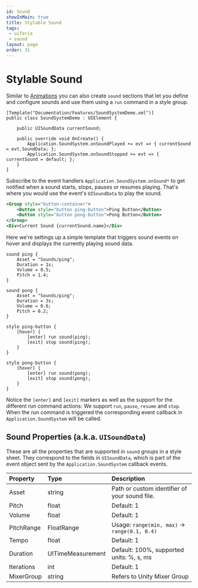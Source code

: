 ```yaml
---
id: Sound
showInMain: true
title: Stylable Sound
tags:
 - uiforia 
 - sound
layout: page
order: 31
---
```


# Stylable Sound
Similar to [Animations](/docs/animations) you can also create `sound` sections that let you define
and configure sounds and use them using a `run` command in a style group.

```
[Template("Documentation/Features/SoundSystemDemo.xml")]
public class SoundSystemDemo : UIElement {

    public UISoundData currentSound;
    
    public override void OnCreate() {
        Application.SoundSystem.onSoundPlayed += evt => { currentSound = evt.SoundData; };
        Application.SoundSystem.onSoundStopped += evt => { currentSound = default; };
    }
}
```
Subscribe to the event handlers `Application.SoundSystem.onSound*` to get notified when a sound
starts, stops, pauses or resumes playing. That's where you would use the event's `UISoundData`
to play the sound.

```xml
<Group style="button-container">
    <Button style="button ping-button">Ping Button</Button>
    <Button style="button pong-button">Pong Button</Button>
</Group>
<Div>Current Sound {currentSound.name}</Div>
```

Here we're settings up a simple template that triggers sound events on hover and displays the
currently playing sound data.

```
sound ping {
    Asset = "Sounds/ping";
    Duration = 1s;
    Volume = 0.5;
    Pitch = 1.4;
}

sound pong {
    Asset = "Sounds/ping";
    Duration = 3s;
    Volume = 0.6;
    Pitch = 0.2;
}

style ping-button {
    [hover] {
        [enter] run sound(ping);
        [exit] stop sound(ping);
    }
}

style pong-button {
    [hover] {
        [enter] run sound(pong);
        [exit] stop sound(pong);
    }
}
```

Notice the `[enter]` and `[exit]` markers as well as the support for the different run command actions:
We support `run`, `pause`, `resume` and `stop`. When the run command is triggered the corresponding
event callback in `Application.SoundSystem` will be called.

## Sound Properties (a.k.a. `UISoundData`)
These are all the properties that are supported in `sound` groups in a style sheet.
They correspond to the fields in `UISoundData`, which is part of the event object sent by the 
`Application.SoundSystem` callback events.

| Property   | Type              | Description                                   |
|:-----------|:------------------|:----------------------------------------------|
| Asset      | string            | Path or custom identifier of your sound file. |
| Pitch      | float             | Default: 1                                    |
| Volume     | float             | Default: 1                                    |
| PitchRange | FloatRange        | Usage: `range(min, max)` -> `range(0.1, 0.4)` |
| Tempo      | float             | Default: 1                                    |
| Duration   | UITimeMeasurement | Default: 100%, supported units: %, s, ms      |
| Iterations | int               | Default: 1                                    |
| MixerGroup | string            | Refers to Unity Mixer Group                   |
